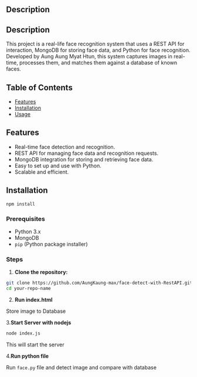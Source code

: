 ## Description


## Description

This project is a real-life face recognition system that uses a REST API for interaction, MongoDB for storing face data, and Python for face recognition. Developed by Aung Aung Myat Htun, this system captures images in real-time, processes them, and matches them against a database of known faces.

## Table of Contents

- [Features](#features)
- [Installation](#installation)
- [Usage](#usage)

## Features

- Real-time face detection and recognition.
- REST API for managing face data and recognition requests.
- MongoDB integration for storing and retrieving face data.
- Easy to set up and use with Python.
- Scalable and efficient.

## Installation
```
npm install
```

### Prerequisites

- Python 3.x
- MongoDB
- `pip` (Python package installer)

### Steps

1. **Clone the repository:**

```bash
git clone https://github.com/AungKaung-max/face-detect-with-RestAPI.git
cd your-repo-name
```
2. **Run index.html**

Store image to Database

3.**Start Server with nodejs**

```bash
node index.js

```
This will start the server

4.**Run python file**

Run ```face.py``` file and detect image and compare with database 